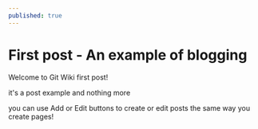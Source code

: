 ```yaml
---
published: true
---
```

# First post - An example of blogging

Welcome to Git Wiki first post!

it's a post example and nothing more

you can use Add or Edit buttons to create or edit posts the same way you create pages!